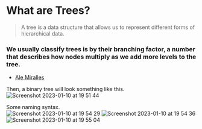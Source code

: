 # What are Trees?
> A tree is a data structure that allows us to represent different forms of hierarchical data.

### We usually classify trees is by their branching factor, a number that describes how nodes multiply as we add more levels to the tree. 
- [Ale Miralles](https://medium.com/amiralles/mastering-data-structures-in-ruby-binary-trees-e7c001050a52)

Then, a binary tree will look something like this.<br>
![Screenshot 2023-01-10 at 19 51 44](https://user-images.githubusercontent.com/72522628/211699534-90616094-0685-49cd-8c45-e7d19b55e8ae.jpg)

Some naming syntax.<br>
![Screenshot 2023-01-10 at 19 54 29](https://user-images.githubusercontent.com/72522628/211699947-e2a62ee0-e0f1-4c29-8092-479944859602.jpg)
![Screenshot 2023-01-10 at 19 54 36](https://user-images.githubusercontent.com/72522628/211700003-5bc4a641-1f31-4cab-9e0a-443ee3038e69.jpg)
![Screenshot 2023-01-10 at 19 55 04](https://user-images.githubusercontent.com/72522628/211700004-ef014457-1fe2-475f-9fff-bf971ae0ebbe.jpg)
